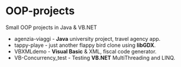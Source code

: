 # OOP-projects
Small OOP projects in Java & VB.NET

- agenzia-viaggi                     - **Java** university project, travel agency app.
- tappy-playe                        - just another flappy bird clone using **libGDX**.
- VBXMLdemo                          - **Visual Basic** & XML, fiscal code generator.
- VB-Concurrency_test                - Testing **VB.NET** MultiThreading and LINQ.

